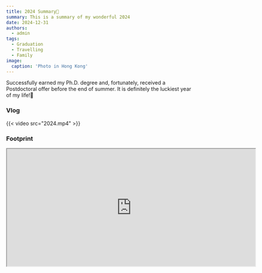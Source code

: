 ```yaml
---
title: 2024 Summary🎉
summary: This is a summary of my wonderful 2024
date: 2024-12-31
authors:
  - admin
tags:
  - Graduation
  - Travelling
  - Family
image:
  caption: 'Photo in Hong Kong'
---
```


Successfully earned my Ph.D. degree and, fortunately, received a Postdoctoral offer before the end of summer. It is definitely the luckiest year of my life!👋<br />

### Vlog

 {{< video src="2024.mp4" >}}

### Footprint

<iframe src="https://www.google.com/maps/d/u/0/embed?mid=16UMf8A8GBgZ1AVessxmWrbcPN5tSogU&ehbc=2E312F" width="675" height="320"></iframe>